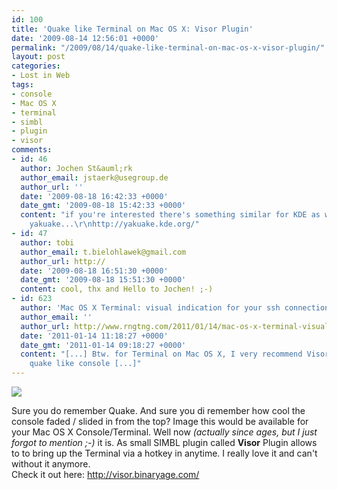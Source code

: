 ```yaml
---
id: 100
title: 'Quake like Terminal on Mac OS X: Visor Plugin'
date: '2009-08-14 12:56:01 +0000'
permalink: "/2009/08/14/quake-like-terminal-on-mac-os-x-visor-plugin/"
layout: post
categories:
- Lost in Web
tags:
- console
- Mac OS X
- terminal
- simbl
- plugin
- visor
comments:
- id: 46
  author: Jochen St&auml;rk
  author_email: jstaerk@usegroup.de
  author_url: ''
  date: '2009-08-18 16:42:33 +0000'
  date_gmt: '2009-08-18 15:42:33 +0000'
  content: "if you're interested there's something similar for KDE as well, called
    yakuake...\r\nhttp://yakuake.kde.org/"
- id: 47
  author: tobi
  author_email: t.bielohlawek@gmail.com
  author_url: http://
  date: '2009-08-18 16:51:30 +0000'
  date_gmt: '2009-08-18 15:51:30 +0000'
  content: cool, thx and Hello to Jochen! ;-)
- id: 623
  author: 'Mac OS X Terminal: visual indication for your ssh connection | uRaNGaTaNG'
  author_email: ''
  author_url: http://www.rngtng.com/2011/01/14/mac-os-x-terminal-visual-indication-for-your-ssh-connection/
  date: '2011-01-14 11:18:27 +0000'
  date_gmt: '2011-01-14 09:18:27 +0000'
  content: "[...] Btw. for Terminal on Mac OS X, I very recommend Visor &#8211; a
    quake like console [...]"
---
```

![](http://visor.binaryage.com/shared/img/visor-mainshot.png)

Sure you do remember Quake. And sure you di remember how cool the console faded / slided in from the top? Image this would be available for your Mac OS X Console/Terminal. Well now _(actually since ages, but I just forgot to mention ;-)_ it is. As small SIMBL plugin called **Visor** Plugin allows to to bring up the Terminal via a hotkey in anytime. I really love it and can't without it anymore.  
Check it out here: <http://visor.binaryage.com/>